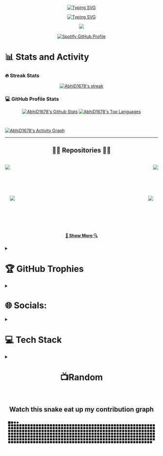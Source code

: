 <p align='center'>
    <a href="https://git.io/typing-svg">
    <img src="https://readme-typing-svg.demolab.com?font=Fira+Code&size=50&duration=5&pause=100000&color=217397&center=true&vCenter=true&repeat=false&random=false&width=800&height=100&lines=Abhishek+Dubey" alt="Typing SVG">
</a>
</p>


<a href="https://git.io/typing-svg">
    <p align='center' >
    <img src="https://readme-typing-svg.demolab.com?font=Fira+Code&size=42&pause=1000&color=298EBA&center=true&vCenter=true&random=false&width=800&lines=Full-Stack+Web+Developer;Video+Editor;A+Budding+Engineer;Always+Learning+New+Things;Looking+to+Collaborate" alt="Typing SVG">
    </p>
</a>


<p align='center' >
    <img src="https://visitcount.itsvg.in/api?id=abhid1678&icon=0&color=0" />
</p>

<p align='center' >
    <a href="https://spotify-github-profile.vercel.app/api/view?uid=31opa3k6srkqvwzqh2gmpglwzxx4&redirect=true">
        <img src="https://spotify-github-profile.vercel.app/api/view?uid=31opa3k6srkqvwzqh2gmpglwzxx4&cover_image=true&theme=novatorem&show_offline=true&background_color=121212&interchange=true" alt="Spotify GitHub Profile">
    </a>
</p>

<p align='center' >
  <summary><h1>📊 Stats and Activity</h1></summary>


  <h3>🔥 Streak Stats</h3>
      <p align='center' >
        <a href="">
          <img  alt="AbhiD1678's streak" src="https://github-readme-streak-stats-abhid1678.vercel.app?user=AbhiD1678&theme=blue-green&hide_border=false"/>
        </a>
      </p>
    


  <h3>💻 GitHub Profile Stats</h3>
      <p align='center' >
        <a href=""><img alt="AbhiD1678's Github Stats" src="https://github-readme-stats-abhid1678.vercel.app/api?username=abhid1678&theme=blue-green&hide_border=false&include_all_commits=true&count_private=true" height="192px"/></a>
          <a href=""><img alt="AbhiD1678's Top Languages" src="https://github-readme-stats-abhid1678.vercel.app/api/top-langs/?username=AbhiD1678&langs_count=8&layout=compact&theme=react&hide=jupyter%20Notebook,Roff,php" height="192px"/></a>
  </p>
  <br/>
  
  <a href=""><img alt="AbhiD1678's Activity Graph" src="https://github-readme-activity-graph.vercel.app/graph?username=AbhiD1678&theme=react-dark" /></a>



<hr>

<h2 align="center">👨‍💻 Repositories 👨‍💻</h2>
<br>
<div width="100%" align="center">
  <a align="left" href="https://github.com/AbhiD1678/CryptoWorld" title="CryptoWorld"><img align="left" height="115" src="https://github-readme-stats.vercel.app/api/pin/?username=AbhiD1678&repo=CryptoWorld&theme=react&border_color=61dafb&border_radius=10"></a><a align="right" href="https://github.com/AbhiD1678/lyriks" title="Lyriks"><img align="right" height="115" src="https://github-readme-stats.vercel.app/api/pin/?username=AbhiD1678&repo=lyriks&theme=react&border_color=61dafb&border_radius=10"></a>
</div>
<br/><br/><br/><br/><br/><br/>
<div width="100%" align="center">
  <a align="left" href="https://github.com/AbhiD1678/Youtube_Clone" title="Youtube-Clone"><img align="left" height="115" src="https://github-readme-stats.vercel.app/api/pin/?username=AbhiD1678&repo=Youtube_Clone&theme=react&border_color=61dafb&border_radius=10"></a>
  <a align="right" href="https://github.com/AbhiD1678/Ai-Summary" title="Ai-Summariser"><img align="right" height="115" src="https://github-readme-stats.vercel.app/api/pin/?username=AbhiD1678&repo=Ai-Summary&theme=react&border_color=61dafb&border_radius=10"></a>
</div>
<br/><br/><br/><br/><br/><br/>


<h4 align="center">
  <a href="https://github.com/AbhiD1678?tab=repositories" title="Show Repositories">🔎 Show More 🔍</a>
</h4>




<details>
    <summary><h1>🏆 GitHub Trophies</h1></summary>
            <p align='center'>
                        <img src='https://github-profile-trophy.vercel.app/?username=abhid1678&theme=darkhub&no-frame=false&no-bg=false&margin-w=4' />
            </p>
            
</details>




            

<details>
            <summary><h1>🌐 Socials:</h1></summary>
            <p align='center'>
            <a href='https://instagram.com/Abhid1678'>
            <img src='https://img.shields.io/badge/Instagram-%23E4405F.svg?logo=Instagram&logoColor=white)'/>
            </a>
            <a href='https://linkedin.com/in/abhishek-v-dubey'>
            <img src='https://img.shields.io/badge/LinkedIn-%230077B5.svg?logo=linkedin&logoColor=white' />
            </a>
            </p>
</details>


<details>
            <summary><h1>💻 Tech Stack</h1></summary>
            <p align='center' >
            <img src='https://img.shields.io/badge/c++-%2300599C.svg?style=for-the-badge&logo=c%2B%2B&logoColor=white'/>
            <img src='https://img.shields.io/badge/css3-%231572B6.svg?style=for-the-badge&logo=css3&logoColor=white'/>
            <img src='https://img.shields.io/badge/html5-%23E34F26.svg?style=for-the-badge&logo=html5&logoColor=white'/>
            <img src='https://img.shields.io/badge/javascript-%23323330.svg?style=for-the-badge&logo=javascript&logoColor=%23F7DF1E'/>
            <img src='https://img.shields.io/badge/Babel-F9DC3e?style=for-the-badge&logo=babel&logoColor=black'/>
            <img src='https://img.shields.io/badge/python-3670A0?style=for-the-badge&logo=python&logoColor=ffdd54'/>
            <img src='https://img.shields.io/badge/typescript-%23007ACC.svg?style=for-the-badge&logo=typescript&logoColor=white'/>
            <img src='https://img.shields.io/badge/Anaconda-%2344A833.svg?style=for-the-badge&logo=anaconda&logoColor=white'/>
            <img src='https://img.shields.io/badge/bootstrap-%23563D7C.svg?style=for-the-badge&logo=bootstrap&logoColor=white'/>
            <img src='https://img.shields.io/badge/chart.js-F5788D.svg?style=for-the-badge&logo=chart.js&logoColor=white'/>
            <img src='https://img.shields.io/badge/chakra-%234ED1C5.svg?style=for-the-badge&logo=chakraui&logoColor=white'/>
            <img src='https://img.shields.io/badge/express.js-%23404d59.svg?style=for-the-badge&logo=express&logoColor=%2361DAFB'/>
            <img src='https://img.shields.io/badge/NPM-%23000000.svg?style=for-the-badge&logo=npm&logoColor=white'/>
            <img src='https://img.shields.io/badge/Next-black?style=for-the-badge&logo=next.js&logoColor=white'/>
            <img src='https://img.shields.io/badge/node.js-6DA55F?style=for-the-badge&logo=node.js&logoColor=white'/>
             <img src='https://img.shields.io/badge/Postman-FF6C37?style=for-the-badge&logo=postman&logoColor=white'/>
            <img src='https://img.shields.io/badge/GitHub-%23121011.svg?style=for-the-badge&logo=github&logoColor=white'/>
            <img src='https://img.shields.io/badge/Git-fc6d26?style=for-the-badge&logo=git&logoColor=white'/>
            <img src='https://img.shields.io/badge/react-%2320232a.svg?style=for-the-badge&logo=react&logoColor=%2361DAFB'/>
            <img src='https://img.shields.io/badge/react_native-%2320232a.svg?style=for-the-badge&logo=react&logoColor=%2361DAFB'/>
            <img src='https://img.shields.io/badge/React_Router-CA4245?style=for-the-badge&logo=react-router&logoColor=white'/>
            <img src='https://img.shields.io/badge/redux-%23593d88.svg?style=for-the-badge&logo=redux&logoColor=white'/>
            <img src='https://img.shields.io/badge/tailwindcss-%2338B2AC.svg?style=for-the-badge&logo=tailwind-css&logoColor=white'/>
            <img src='https://img.shields.io/badge/threejs-black?style=for-the-badge&logo=three.js&logoColor=white'/>
            <img src='https://img.shields.io/badge/mysql-%2300f.svg?style=for-the-badge&logo=mysql&logoColor=white'/>
            <img src='https://img.shields.io/badge/Adobe%20After%20Effects-9999FF.svg?style=for-the-badge&logo=Adobe%20After%20Effects&logoColor=white'/>
            <img src='https://img.shields.io/badge/adobephotoshop-%2331A8FF.svg?style=for-the-badge&logo=adobephotoshop&logoColor=white'/>
            <img src='https://img.shields.io/badge/Adobe%20Premiere%20Pro-9999FF.svg?style=for-the-badge&logo=Adobe%20Premiere%20Pro&logoColor=white'/>
            </p>
</details>


<details>
    <summary><h1 style="text-align: center;">📺Random</h1></summary>
    <h3>Random Dev Quote</h3>
    <p align="center">
        <a>
            <img src="https://quotes-github-readme.vercel.app/api?type=horizontal&theme=radical"/>
        </a>
    </p>
    <h3>Random Dev Meme</h3>
    <p align="center">
        <a>
            <img src="https://randommeme-five.vercel.app/" style="height: 400px;"/>
        </a>
    </p>
</details>

<br/>


<summary><h2 style="text-align: center;">Watch this snake eat up my contribution graph</h2></summary>
    <p align="center">
        <picture>
            <source media="(prefers-color-scheme: dark)" srcset="https://raw.githubusercontent.com/AbhiD1678/AbhiD1678/output/github-contribution-grid-snake-dark.svg">
            <source media="(prefers-color-scheme: light)" srcset="https://raw.githubusercontent.com/AbhiD1678/AbhiD1678/output/github-contribution-grid-snake.svg">
            <img alt="github contribution grid snake animation" src="https://raw.githubusercontent.com/AbhiD1678/AbhiD1678/output/github-contribution-grid-snake.svg">
        </picture>
    </p>


